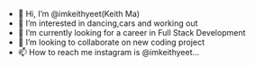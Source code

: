 - 👋 Hi, I’m @imkeithyeet(Keith Ma)
- 👀 I’m interested in dancing,cars and working out
- 🌱 I’m currently looking for a career in Full Stack Development
- 💞️ I’m looking to collaborate on new coding project
- 📫 How to reach me instagram is @imkeithyeet...

<!---
imkeithyeet/imkeithyeet is a ✨ special ✨ repository because its `README.md` (this file) appears on your GitHub profile.
You can click the Preview link to take a look at your changes.
--->
